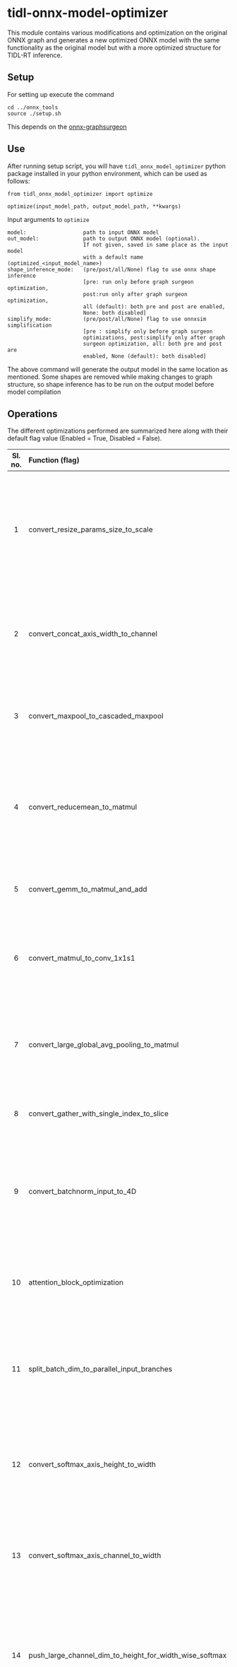 # tidl-onnx-model-optimizer
This module contains various modifications and optimization on the original ONNX graph and generates a new optimized ONNX model with the same functionality as the original model but with a more optimized structure for TIDL-RT inference.

## Setup
For setting up execute the command

    cd ../onnx_tools
    source ./setup.sh

This depends on the [onnx-graphsurgeon](https://github.com/NVIDIA/TensorRT/tree/master/tools/onnx-graphsurgeon)

## Use
After running setup script, you will have `tidl_onnx_model_optimizer` python package installed in your python environment, which can be used as follows:

    from tidl_onnx_model_optimizer import optimize

    optimize(input_model_path, output_model_path, **kwargs)

Input arguments to `optimize`

    model:                  path to input ONNX model
    out_model:              path to output ONNX model (optional).
                            If not given, saved in same place as the input model
                            with a default name (optimized_<input_model_name>)
    shape_inference_mode:   (pre/post/all/None) flag to use onnx shape inference
                            [pre: run only before graph surgeon optimization,
                            post:run only after graph surgeon optimization,
                            all (default): both pre and post are enabled,
                            None: both disabled]
    simplify_mode:          (pre/post/all/None) flag to use onnxsim simplification
                            [pre : simplify only before graph surgeon
                            optimizations, post:simplify only after graph
                            surgeon optimization, all: both pre and post are
                            enabled, None (default): both disabled]


The above command will generate the output model in the same location as mentioned. Some shapes are removed while making changes to graph structure, so shape inference has to be run on the output model before model compilation


## Operations
The different optimizations performed are summarized here along with their default flag value (Enabled = True, Disabled = False).

| Sl. no. | Function (flag)                       | Summary                               |       Default     |
|:------: | :------------------------------------ |:------------------------------------: | :---------------- |
| 1 | convert_resize_params_size_to_scale | Resize operator can specify either size of scale parameter in input, but TIDL does not support size input params. This function converts size to corresposding scale. For e.g, with input [3, 256, 256] and size input [3, 128, 128], it will convert to scales [1, 2, 2]| True |
| 2 | convert_concat_axis_width_to_channel | TIDL only supports concat on channel axis. This function converts Concat layer with width axis to Concat layer with channel axis adjusting the input and output accordingly with Reshapes | False |
| 3 | convert_maxpool_to_cascaded_maxpool | The MaxPool layer with large kernel (> 3x3) is replaced with cascaded MaxPool layers wiht 3x3 kernel. Assume that the kernel size is NxN where N is odd | False |
| 4 | convert_reducemean_to_matmul | The ReduceMean layer is replaced with the cascaded multiple layers, e.g., "Reshape + MatMul + Reshape". The attribute, "axes" of ReduceMean should be W and H dimension. ReduceMean in channel dimension is not supported | False |
| 5 | convert_gemm_to_matmul_and_add | Gemm layer with constant B input in converted to Matmul and Gemm bias (if exists) is converted to a following Add layer | True |
| 6 | convert_matmul_to_conv_1x1s1 | Function to convert MatMul layer to Convolution with kernel 1x1, stride 1x1. Only works for MatMuls with input dimensions not equal to 3 (i.e., 2 or >= 4 works) | False |
| 7 | convert_large_global_avg_pooling_to_matmul | Global average pooling with large HxW values might be unoptimal, converting the input with a reshape from HxW to 1xHW and doing MatMul with a const tensor of dim HWx1 and value of 1/HW | True |
| 8 | convert_gather_with_single_index_to_slice | Gather layer with a single index = t, can be converted to Slice [t, t+1] on the same axis | True |
| 9 | convert_batchnorm_input_to_4D |  Batchnorm input with less than 4 dimension is converted to 4 dimension by adding 1's at the end, done using Reshaped before and after the layer. TIDL supports only 4D batchnorm (NCHW) with batchnorm on the channel | True |
| 10 | attention_block_optimization | Attention block optimization function, identifies attention blocks and performs TIDL specific optimizations on the attention blocks as a whole | False |
| 11 | split_batch_dim_to_parallel_input_branches | If network has batch dimensions to some layers which does not suppport batch dim in TIDL framework, duplicate the layer and split in multiple branches so as each batch gets treated as different input to different branch | False |
| 12 | convert_softmax_axis_height_to_width | The SoftMax layer with operation in the height dimension is replaced with Transpose -> SoftMax -> Transpose to satisfy constraint of SoftMax layer only occuring in width dimension | True |
| 13 | convert_softmax_axis_channel_to_width | The SoftMax layer with operation in the channel dimension is replaced with Transpose -> SoftMax -> Transpose to satisfy constraint of SoftMax layer only occuring in width dimension | True |
| 14 | push_large_channel_dim_to_height_for_width_wise_softmax | When a softmax has high value of dimensions channel and upper it performs unoptimal. But reshaping the shape to have a larger height can make it more efficient. Hence Softmax is changed to Reshape -> Softmax -> Reshape | True |
| 15 | convert_conv_large_pad_to_smaller_kernel | Convolution layer with large kernels and small inputs might be unsupported when pad is greater than the input dimension. This can be converted to Conv with smaller kernel and less pad for support | False |
| 16 | expand_layernorm_to_component_ops | The LayerNormalization-17 layer from ONNX is not supported by TIDL. We can expand this layer to it's fundamental operators to make it supported in TIDL | True |
| 17 | push_matmul_channel_in_height | Matmul layers with one input broadcasted across channel and other input with small plane size can have the channel and height axis merged to get optimized performance | False |
| 18 | expand_slice_across_multiple_axis | Slice along a single axis is currently supported for TIDL import. This will split the slice into multiple slices each acting on a single axis. | True |
| 19 | convert_instancenorm_to_layernorm | InstanceNormalisation is not supported in TIDL, converting it to LayerNorm with the same functionality. | True |
| 20 | convert_unsqueeze_to_reshape | Converts the Unsqueeze layer to reshape layer for support. | True |
| 21 | add_bias_qdq | Adds the bias quantization to conv layers if not already there (Weight_params * Act_params) | True |
| 22 | remove_quantize_initializer | Removes the Quantization node in initialisers (reduces the model size as input becomes 8-bit) - Use only for PT2E exported models (quantization=3) | False |
| 23 | remove_duplicate_quantize_dequantize | Removes the duplicate sequential Q-DQ layers (keeps the first quant params) | True |


### NOTE
1. This module performs some optimizations on the model and one of the optimization is in early stage named as "split_batch_dim_to_parallel_input_branches". This optimization changes a network with its partial structure with batch to multiple parallel branches in order to have TIDL-RT compatible structure. As of now the "batch specific optimization" is **experimental and at early stage** and require user to provide the start and end node names where the batch dimension needs to be replaced with parallel branches. (*Check batch.py for these two global variables named START_NODE_NAME and END_NODE_NAME*) In future support will be added to automatically detect these nodes and these variables will be removed.
2. Two optimization rules provided in (RGB_YUV_model_converter.py and onnx_model_opt.py) placed  at one directory above shall be combined with this module in future, but currently can be continued to be used as independent optimization scripts

